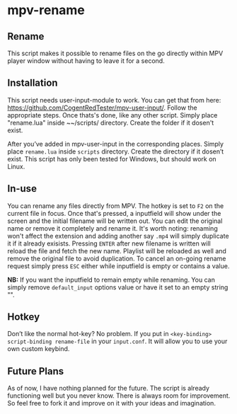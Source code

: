 # mpv-rename

## Rename
This script makes it possible to rename files on the go directly within MPV player window without having to leave it for a second. 

## Installation
This script needs user-input-module to work. You can get that from here: https://github.com/CogentRedTester/mpv-user-input/. Follow the appropriate steps.
Once thats's done, like any other script. Simply place "rename.lua" inside ~~/scripts/ directory. Create the folder if it dosen't exist. 


After you’ve added in mpv-user-input in the corresponding places. Simply place `rename.lua` inside `scripts` directory. Create the directory if it dosen’t exist. This script has only been tested for Windows, but should work on Linux.

## In-use
You can rename any files directly from MPV. The hotkey is set to `F2` on the current file in focus. Once that's pressed, a inputfield will show under the screen and the initial filename will be written out. You can edit the original name or remove it completely and rename it. It's worth noting: renaming won't affect the extension and adding another say `.mp4` will simply duplicate it if it already exisists. Pressing `ENTER` after new filename is written will reload the file and fetch the new name. Playlist will be reloaded as well and remove the original file to avoid duplication. To cancel an on-going rename request simply press `ESC` either while inputfield is empty or contains a value. 

**NB:** If you want the inputfield to remain empty while renaming. You can simply remove `default_input` options value or have it set to an empty string "".

## Hotkey
Don’t like the normal hot-key? No problem. If you put in `<key-binding> script-binding rename-file` in your `input.conf`. It will allow you to use your own custom keybind.

## Future Plans
As of now, I have nothing planned for the future. The script is already functioning well but you never know. There is always room for improvement. So feel free to fork it and improve on it with your ideas and imagination.
